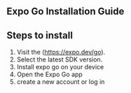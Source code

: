 ## Expo Go Installation Guide

## Steps to install

1. Visit the (https://expo.dev/go).
2. Select the latest SDK version.
3. Install expo go on your device 
4. Open the Expo Go app
5. create a new account or log in 
